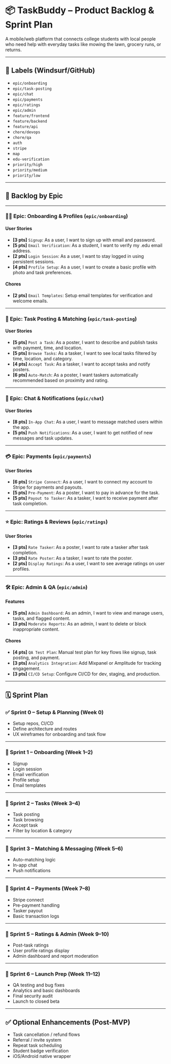 # 📦 TaskBuddy – Product Backlog & Sprint Plan

A mobile/web platform that connects college students with local people who need help with everyday tasks like mowing the lawn, grocery runs, or returns.

---

## 🔖 Labels (Windsurf/GitHub)

- `epic/onboarding`
- `epic/task-posting`
- `epic/chat`
- `epic/payments`
- `epic/ratings`
- `epic/admin`
- `feature/frontend`
- `feature/backend`
- `feature/api`
- `chore/devops`
- `chore/qa`
- `auth`
- `stripe`
- `map`
- `edu-verification`
- `priority/high`
- `priority/medium`
- `priority/low`

---

## 🧱 Backlog by Epic

---

### 🧑‍💼 Epic: Onboarding & Profiles (`epic/onboarding`)

#### User Stories
- **[3 pts]** `Signup`: As a user, I want to sign up with email and password.
- **[5 pts]** `Email Verification`: As a student, I want to verify my .edu email address.
- **[2 pts]** `Login Session`: As a user, I want to stay logged in using persistent sessions.
- **[4 pts]** `Profile Setup`: As a user, I want to create a basic profile with photo and task preferences.

#### Chores
- **[2 pts]** `Email Templates`: Setup email templates for verification and welcome emails.

---

### 📝 Epic: Task Posting & Matching (`epic/task-posting`)

#### User Stories
- **[5 pts]** `Post a Task`: As a poster, I want to describe and publish tasks with payment, time, and location.
- **[5 pts]** `Browse Tasks`: As a tasker, I want to see local tasks filtered by time, location, and category.
- **[4 pts]** `Accept Task`: As a tasker, I want to accept tasks and notify posters.
- **[6 pts]** `Auto-Match`: As a poster, I want taskers automatically recommended based on proximity and rating.

---

### 💬 Epic: Chat & Notifications (`epic/chat`)

#### User Stories
- **[8 pts]** `In-App Chat`: As a user, I want to message matched users within the app.
- **[5 pts]** `Push Notifications`: As a user, I want to get notified of new messages and task updates.

---

### 💳 Epic: Payments (`epic/payments`)

#### User Stories
- **[6 pts]** `Stripe Connect`: As a user, I want to connect my account to Stripe for payments and payouts.
- **[5 pts]** `Pre-Payment`: As a poster, I want to pay in advance for the task.
- **[5 pts]** `Payout to Tasker`: As a tasker, I want to receive payment after task completion.

---

### ⭐ Epic: Ratings & Reviews (`epic/ratings`)

#### User Stories
- **[3 pts]** `Rate Tasker`: As a poster, I want to rate a tasker after task completion.
- **[3 pts]** `Rate Poster`: As a tasker, I want to rate the poster.
- **[2 pts]** `Display Ratings`: As a user, I want to see average ratings on user profiles.

---

### 🛠️ Epic: Admin & QA (`epic/admin`)

#### Features
- **[5 pts]** `Admin Dashboard`: As an admin, I want to view and manage users, tasks, and flagged content.
- **[3 pts]** `Moderate Reports`: As an admin, I want to delete or block inappropriate content.

#### Chores
- **[4 pts]** `QA Test Plan`: Manual test plan for key flows like signup, task posting, and payment.
- **[3 pts]** `Analytics Integration`: Add Mixpanel or Amplitude for tracking engagement.
- **[3 pts]** `CI/CD Setup`: Configure CI/CD for dev, staging, and production.

---

## 🗓️ Sprint Plan

### ✅ Sprint 0 – Setup & Planning (Week 0)
- Setup repos, CI/CD
- Define architecture and routes
- UX wireframes for onboarding and task flow

---

### 🚀 Sprint 1 – Onboarding (Week 1–2)
- Signup
- Login session
- Email verification
- Profile setup
- Email templates

---

### 🚀 Sprint 2 – Tasks (Week 3–4)
- Task posting
- Task browsing
- Accept task
- Filter by location & category

---

### 🚀 Sprint 3 – Matching & Messaging (Week 5–6)
- Auto-matching logic
- In-app chat
- Push notifications

---

### 🚀 Sprint 4 – Payments (Week 7–8)
- Stripe connect
- Pre-payment handling
- Tasker payout
- Basic transaction logs

---

### 🚀 Sprint 5 – Ratings & Admin (Week 9–10)
- Post-task ratings
- User profile ratings display
- Admin dashboard and report moderation

---

### 🚀 Sprint 6 – Launch Prep (Week 11–12)
- QA testing and bug fixes
- Analytics and basic dashboards
- Final security audit
- Launch to closed beta

---

## ✅ Optional Enhancements (Post-MVP)
- Task cancellation / refund flows
- Referral / invite system
- Repeat task scheduling
- Student badge verification
- iOS/Android native wrapper

